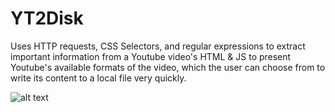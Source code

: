 # YT2Disk

Uses HTTP requests, CSS Selectors, and regular expressions to extract important information from a Youtube video's HTML & JS to present Youtube's available formats of the video, which the user can choose from to write its content to a local file very quickly.

![alt text](https://github.com/treatmesubj/YT2Disk/blob/master/Screenshot%20(34).png)
